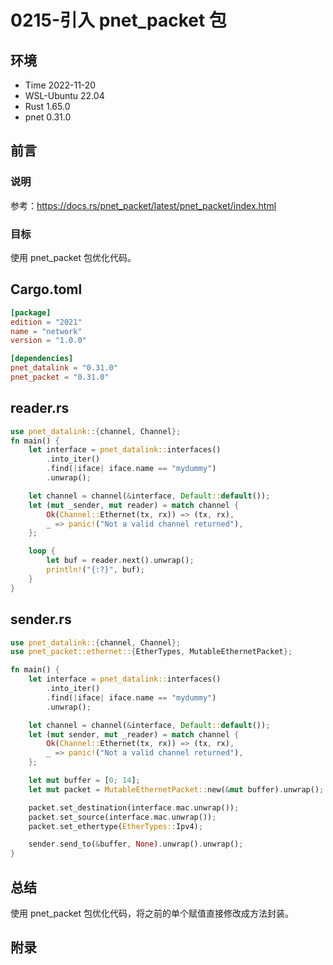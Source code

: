 # 0215-引入 pnet_packet 包

## 环境

- Time 2022-11-20
- WSL-Ubuntu 22.04
- Rust 1.65.0
- pnet 0.31.0

## 前言

### 说明

参考：<https://docs.rs/pnet_packet/latest/pnet_packet/index.html>

### 目标

使用 pnet_packet 包优化代码。

## Cargo.toml

```toml
[package]
edition = "2021"
name = "network"
version = "1.0.0"

[dependencies]
pnet_datalink = "0.31.0"
pnet_packet = "0.31.0"
```

## reader.rs

```Rust
use pnet_datalink::{channel, Channel};
fn main() {
    let interface = pnet_datalink::interfaces()
        .into_iter()
        .find(|iface| iface.name == "mydummy")
        .unwrap();

    let channel = channel(&interface, Default::default());
    let (mut _sender, mut reader) = match channel {
        Ok(Channel::Ethernet(tx, rx)) => (tx, rx),
        _ => panic!("Not a valid channel returned"),
    };

    loop {
        let buf = reader.next().unwrap();
        println!("{:?}", buf);
    }
}
```

## sender.rs

```Rust
use pnet_datalink::{channel, Channel};
use pnet_packet::ethernet::{EtherTypes, MutableEthernetPacket};

fn main() {
    let interface = pnet_datalink::interfaces()
        .into_iter()
        .find(|iface| iface.name == "mydummy")
        .unwrap();

    let channel = channel(&interface, Default::default());
    let (mut sender, mut _reader) = match channel {
        Ok(Channel::Ethernet(tx, rx)) => (tx, rx),
        _ => panic!("Not a valid channel returned"),
    };

    let mut buffer = [0; 14];
    let mut packet = MutableEthernetPacket::new(&mut buffer).unwrap();

    packet.set_destination(interface.mac.unwrap());
    packet.set_source(interface.mac.unwrap());
    packet.set_ethertype(EtherTypes::Ipv4);

    sender.send_to(&buffer, None).unwrap().unwrap();
}
```

## 总结

使用 pnet_packet 包优化代码，将之前的单个赋值直接修改成方法封装。

## 附录

